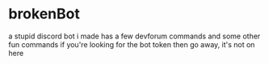# brokenBot
a stupid discord bot i made
has a few devforum commands and some other fun commands
if you're looking for the bot token then go away, it's not on here
